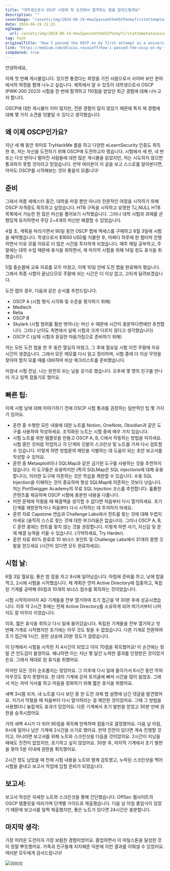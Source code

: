 ```yaml
---
title: "대학생으로서 OSCP 시험에 첫 도전에서 합격하는 법을 알려드릴게요"
description: ""
coverImage: "/assets/img/2024-06-19-HowIpassedtheOSCPonmyfirstattemptasauniversitystudent_0.png"
date: 2024-06-19 21:23
ogImage: 
  url: /assets/img/2024-06-19-HowIpassedtheOSCPonmyfirstattemptasauniversitystudent_0.png
tag: Tech
originalTitle: "How I passed the OSCP on my first attempt as a university student."
link: "https://medium.com/@lucas.rezaioff/how-i-passed-the-oscp-on-my-first-attempt-as-a-university-student-8a802c954c84"
isUpdated: true
---
```






안녕하세요,

이제 첫 번째 게시물입니다. 있으면 좋겠다는 희망을 가진 사람으로서 사이버 보안 분야에서의 여정을 함께 나누고 싶습니다. 제목에서 알 수 있듯이 대학생으로서 OSCP (PWK-200 2023) 시험을 한 번에 합격하고 110점을 받았던 최근 경험에 대해 나누고자 합니다.

OSCP에 대한 게시물이 이미 많지만, 전문 경험이 많지 않았기 때문에 특히 제 경험에 대해 몇 가지 소견을 덧붙일 수 있다고 생각했습니다.

## 왜 이제 OSCP인가요?

<div class="content-ad"></div>

지난 세 해 동안 취미로 TryHackMe 룸을 하고 다양한 eLearnSecurity 인증도 취득한 후, 저는 자신을 도전하기 위해 OSCP에 도전하고자 했습니다. 시험에서 세 번, 네 번 또는 다섯 번이나 떨어진 사람들에 대한 많은 게시물을 읽었지만, 저는 시도하지 않으면 통과하지 못할 것이라고 믿었습니다. 만약 여러분이 이 글을 보고 스스로를 알아본다면, 아마도 OSCP를 시작해보는 것이 좋을지 모릅니다!

## 준비

그래서 여름 세메스터 중간, 대학을 마칠 뿐만 아니라 전문적인 여정을 시작하기 위해 OSCP 자격증도 획득하고 싶었습니다. HTB 구독을 시작하고 유명한 TJ_NULL HTB 목록에서 가능한 한 많은 머신을 풀어보기 시작했습니다. 그러나 대학 시험과 과제를 균형있게 유지하면서 주당 2~4개의 머신만 해결할 수 있었습니다.

4월 초, 계획을 따라가면서 90일 동안 OSCP 랩에 액세스를 구매하고 6월 3일에 시험을 예약했습니다. 학생으로서 $1650 USD를 지불한 후, 어쩌다 하루에 한 챕터씩 진행하면서 이유 모를 이유로 더 많은 시간을 투자하게 되었습니다. 매주 매일 공부하고, 주말에는 대학 수업 때문에 휴식을 취하면서, 제 마지막 시험을 위해 14일 정도 휴식을 취했습니다.

<div class="content-ad"></div>

5월 중순쯤에 교육 자료를 모두 마쳤고, 이제 10일 안에 도전 랩을 완료해야 했습니다. 그래서 최종 시험이 끝났으므로 주말에 쉬는 시간은 더 이상 없고, 고되게 달려보겠습니다.

도전 랩의 경우, 다음과 같은 순서를 추천드립니다:

- OSCP A (시험 형식 시각화 및 수준을 평가하기 위해)
- Medtech
- Relia
- OSCP B
- Skylark (시험 범위를 훨씬 벗어나는 머신 수 때문에 시간이 충분하다면에만 추천합니다. 그러나 난이도 측면에서 실제 시험과 크게 다르지 않다고 생각했습니다)
- OSCP C (실제 시험과 동일한 마음가짐으로 준비하기 위해)

저는 모든 도전 랩을 한 주 동안 열심히 마쳤고, 그 후에 월요일 시험 이전 주말에 자유 시간이 생겼습니다. 그래서 모든 메모를 다시 읽고 정리하며, 시험 중에 더 이상 무엇을 찾아야 할지 모를 때를 대비하여 비상 체크리스트를 준비했습니다.

<div class="content-ad"></div>

마침내 시험 전날, 나는 완전히 쉬는 날을 갖기로 했습니다. 오후에 몇 명의 친구를 만나러 가고 일찍 잠들기로 했어요.

## 빠른 팁:

이제 시험 날에 대해 이야기하기 전에 OSCP 시험 통과를 권장하는 일반적인 팁 몇 가지가 있어요.

- 훈련 중 수행한 모든 내용에 대한 노트를 Notion, OneNote, Obsidian과 같은 도구를 사용하여 작성하세요. 조직화된 노트는 시험 중에 매우 가치 있습니다.
- 시험 노트를 위한 템플릿을 만들고 OSCP A, B, C에서 작동하는 방법을 익히세요. 시험 중인 것처럼 작업하고 각 단계와 깃발의 스크린샷 및 노트를 가져 다시 검토할 수 있습니다. 이렇게 하면 방법론의 패턴을 식별하는 데 도움이 되는 초안 보고서를 작성할 수 있어요.
- 훈련 중 Metasploit이나 SQLMap과 같은 금기된 도구를 사용하는 것을 추천하지 않습니다. 이 도구들은 유용하지만 (특히 SQLMap은 SQL injections에 대해 유용합니다), 이러한 도구에 의존하는 것은 학습을 제한할 수 있습니다. 수동 SQL Injection을 이해하는 것이 중요하며 항상 SQLMap에 의존하는 것보다 낫습니다. 저는 PortSwigger Academy의 무료 SQL Injection 코스를 추천합니다. 훌륭한 콘텐츠를 제공하며 OSCP 시험에 충분한 내용을 다룹니다.
- 어떤 문제에 막혔을 때 해결책을 생각할 수 없다면 처음부터 다시 열거하세요. 초기 단계를 재방문하거나 처음부터 다시 시작하는 데 주저하지 마세요.
- 훈련 자료 Capstone 연습과 Challenge Labs에서 힌트를 찾는 것에 대해 두렵지 마세요 (솔직히 스스로 찾는 것에 대한 부끄러움은 없습니다). 그러나 OSCP A, B, C 훈련 중에는 힌트를 찾지 않는 것을 권장합니다. 이렇게 하면 사기, 자신감 및 문제 해결 능력을 키울 수 있습니다. (기억하세요, Try Harder).
- 훈련 자료 80% 완료로 10 보너스 포인트 및 Challenge Labs에서 31개의 증명 깃발을 얻으세요 (시간이 있다면 모두 완료하세요).

<div class="content-ad"></div>

## 시험 날:

6월 3일 월요일, 좋은 밤 잠을 자고 9시에 일어났습니다. 아침에 준비를 하고, 낮에 밥을 먹고, 2시에 시험을 시작했습니다. 제 계획은 먼저 Active Directory에 집중하고, 독립된 기계를 공략해 60점과 10개의 보너스 점수를 획득하는 것이었습니다.

시험 시작하자마자 AD 기계들을 전부 열거하여 초기 접근을 약 30분 후에 성공시켰습니다. 이후 약 2시간 후에는 전체 Active Directory를 소유하게 되어 여기서부터 나머지도 잘 마무리 지었습니다.

이후, 짧은 휴식을 취하고 다시 일에 들어갔습니다. 독립된 기계들을 전부 열거하고 첫 번째 기계로 시작했지만 초기에는 아무 것도 찾을 수 없었습니다. 다른 기계로 전환하여 초기 접근에 1시간, 권한 상승에 20분 정도가 걸렸습니다.

<div class="content-ad"></div>

이 단계에서 시험을 시작한 지 4시간이 되었고 이미 70점을 획득했어요! 이 순간에는 정말 큰 안도감이 들었어요. 왜냐하면 이는 지난 몇 달간 노력한 결과를 인정받은 것이었거든요. 그래서 제대로 된 휴식을 취했어요.

하지만 모든 것이 순조롭지는 않았어요. 그 이후에 다시 일에 돌아가서 6시간 동안 막혀 아무것도 찾지 못했어요. 한 대의 기계에 갇혀 토끼굴에 빠져 시간을 많이 잃었죠. 그래서 저는 저녁 식사를 하고 마음을 정화하기 위해 짧은 휴식을 취했어요.

새벽 3시쯤 되자, 내 노트를 다시 보던 중 한 도전 과제 랩 설명에 남긴 댓글을 발견했어요. 거기서 막혔을 때 처음부터 다시 열거하라는 걸 제안한 것이었어요. 그때 그 방법을 사용했더니 놀랍게도 효과가 있었어요. 다른 기계에서 초기 발판을 얻었고 30분 만에 권한을 승격시켰어요.

거의 새벽 4시가 다 되어 90점을 획득해 만족하며 잠들기로 결정했어요. 다음 날 아침, 9시에 일어나 남은 기계에 2시간을 쓰기로 했어요. 만약 진전이 있다면 계속 진행할 것이고, 아니라면 보고서를 위해 노트와 스크린샷을 다듬을 것이었어요. 2시간이 지났을 때에도 진전이 없었지만, 포기하고 싶지 않았어요. 30분 후, 마지막 기계에서 초기 발판을 찾아 5분 이내에 권한을 획득했어요.

<div class="content-ad"></div>

2시간 정도 남았을 때 전체 시험 내용을 노트와 함께 검토했고, 누락된 스크린샷을 찍어 시험을 끝내고 보고서 작업에 임할 준비가 되었습니다.

## 보고서:

보고서 작성은 자세한 노트와 스크린샷을 통해 간단했습니다. OffSec 웹사이트의 OSCP 템플릿을 따라가며 단계별 가이드로 제출했습니다. 다음 날 아침 졸업식이 있었기 때문에 보고서를 일찍 제출했지만, 좋은 노트가 있다면 24시간은 충분합니다.

## 마지막 생각:

<div class="content-ad"></div>

가장 어려운 도전이자 가장 보람찬 경험이었어요. 졸업하면서 이 마일스톤을 달성한 것이 정말 뿌듯했어요. 가족과 친구들께 지지해준 덕분에 이런 결과를 이뤄낼 수 있었어요. 여러분 모두에게 감사드립니다!

![이미지](/assets/img/2024-06-19-HowIpassedtheOSCPonmyfirstattemptasauniversitystudent_0.png)